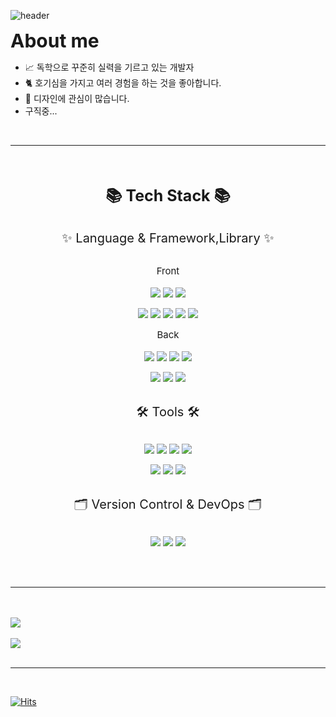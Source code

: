 ![header](https://capsule-render.vercel.app/api?type=waving&color=auto&height=300&section=header&text=WUYUH%20-%20SUN&fontSize=90&animation=fadeIn&fontAlignY=38&desc=Junior%20Web%20FE%20Developer&descAlignY=51&descAlign=72)
<p>
  <span style="font-weight:bold; font-size:30px">
    About me
 </span>
 <ul>
  <li> 📈 독학으로 꾸준히 실력을 기르고 있는 개발자 </li>
  <li> 🐈 호기심을 가지고 여러 경험을 하는 것을 좋아합니다. </li>
  <li> 🎨 디자인에 관심이 많습니다.</li>
  <li> 구직중... </li>
 </ul>
 <br/>
</p>

--------------------
<br/>
<br/>


<p align='center'> 
 <span style="font-weight:bold; font-size:25px">
  📚 Tech Stack 📚
 </span>
 <br/>
 <br/>
</p>



<p align='center'>
  <span style="font-size:20px"> ✨ Language & Framework,Library ✨</span>
  <br/>
  <br/>
</p>
<p align='center'>
  <span style="font-size:15px">Front</span>
  <br/>
  <br/>
  <img src="https://img.shields.io/badge/HTML5-E34F26?style=flat&logo=HTML5&logoColor=white"/>
  <img src="https://img.shields.io/badge/CSS3-1572B6?style=flat&logo=CSS3&logoColor=white"/>
  <img src="https://img.shields.io/badge/JavaScript-F7DF1E?style=flat&logo=JavaScript&logoColor=white"/>
</p>
<p align='center'>
  <img src="https://img.shields.io/badge/jQuery-0769AD?style=flat&logo=jQuery&logoColor=white"/>
  <img src="https://img.shields.io/badge/Bootstrap-7952B3?style=flat&logo=Bootstrap&logoColor=white"/>
  <img src="https://img.shields.io/badge/React-61DAFB?style=flat&logo=React&logoColor=white"/>
  <img src="https://img.shields.io/badge/Redux-764ABC?style=flat&logo=Redux&logoColor=white"/>
  <img src="https://img.shields.io/badge/Next.js-000000?style=flat&logo=Next.js&logoColor=white"/>
</p>
<p align='center'>
  <span style="font-size:15px">Back</span>
  <br/>
  <br/>
  <img src="https://img.shields.io/badge/Node.js-339933?style=flat&logo=Node.js&logoColor=white"/>
  <img src="https://img.shields.io/badge/Express-000000?style=flat&logo=Express&logoColor=white"/>
  <img src="https://img.shields.io/badge/PHP-777BB4?style=flat&logo=PHP&logoColor=white"/>
  <img src="https://img.shields.io/badge/Firebase-FFCA28?style=flat&logo=Firebase&logoColor=white"/>
</p>
<p align='center'>
  <img src="https://img.shields.io/badge/MySQL-4479A1?style=flat&logo=MySQL&logoColor=white"/>
  <img src="https://img.shields.io/badge/MariaDB-003545?style=flat&logo=MariaDB&logoColor=white"/>
  <img src="https://img.shields.io/badge/MongoDB-47A248?style=flat&logo=MongoDB&logoColor=white"/>
  <br/>
  <br/>
</p>


<p align='center'>
  <span style="font-size:20px"> 🛠️ Tools 🛠️</span>
  <br/>
  <br/>
</p>
<p align='center'>
  <img src="https://img.shields.io/badge/Visual Studio Code-007ACC?style=flat&logo=Visual Studio Code&logoColor=white"/>
  <img src="https://img.shields.io/badge/Postman-FF6C37?style=flat&logo=Postman&logoColor=white"/>
  <img src="https://img.shields.io/badge/Insomnia-4000BF?style=flat&logo=Insomnia&logoColor=white"/>
  <img src="https://img.shields.io/badge/Notion-000000?style=flat&logo=Notion&logoColor=white"/>
</p>
<p align='center'>
  <img src="https://img.shields.io/badge/Adobe Photoshop-31A8FF?style=flat&logo=Adobe Photoshop&logoColor=white"/>
  <img src="https://img.shields.io/badge/Adobe Illustrator-FF9A00?style=flat&logo=Adobe Illustrator&logoColor=white"/>
  <img src="https://img.shields.io/badge/Adobe XD-FF61F6?style=flat&logo=Adobe XD&logoColor=white"/>
  <br/>
  <br/>
</p>



<p align='center'>
  <span style="font-size:20px"> 🗂️ Version Control & DevOps 🗂️</span>
  <br/>
  <br/>
</p>
<p align='center'>
  <img src="https://img.shields.io/badge/Git-F05032?style=flat&logo=Git&logoColor=white"/>
  <img src="https://img.shields.io/badge/GitHub-181717?style=flat&logo=GitHub&logoColor=white"/>
  <img src="https://img.shields.io/badge/Vercel-000000?style=flat&logo=Vercel&logoColor=white"/>
</p>
<br/>
<br/>
<hr/>
<br/>
<br/>
<img src="https://github-readme-stats.vercel.app/api/top-langs/?username=Wuyuh-sun&layout=compact"><br><br>
<img src="https://github-readme-stats.vercel.app/api?username=Wuyuh-sun&show_icons=true">
<br/>
<br/>
<hr/>
<br/>

[![Hits](https://hits.seeyoufarm.com/api/count/incr/badge.svg?url=https%3A%2F%2Fgithub.com%2FWuyuh-sun&count_bg=%237065FF&title_bg=%234F4F4F&icon=github.svg&icon_color=%23FFFFFF&title=connect+user&edge_flat=false)](https://hits.seeyoufarm.com)



